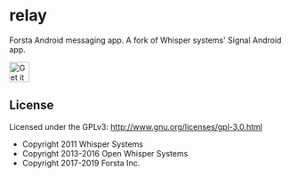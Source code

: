 relay
========
Forsta Android messaging app.  A fork of Whisper systems' Signal Android app.

<a href="https://play.google.com/store/apps/details?id=io.forsta.relay"><img alt="Get it on Google Play" src="https://play.google.com/intl/en_us/badges/images/generic/en-play-badge.png" height=36px /></a>


License
--------
Licensed under the GPLv3: http://www.gnu.org/licenses/gpl-3.0.html

* Copyright 2011 Whisper Systems
* Copyright 2013-2016 Open Whisper Systems
* Copyright 2017-2019 Forsta Inc.

